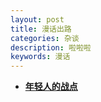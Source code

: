 ```yaml
---
layout: post
title: 漫话出路
categories: 杂谈
description: 啦啦啦
keywords: 漫话
---
```


- **[年轻人的战点](https://www.sklt.com.cn/thread-868-1-1.html)**
